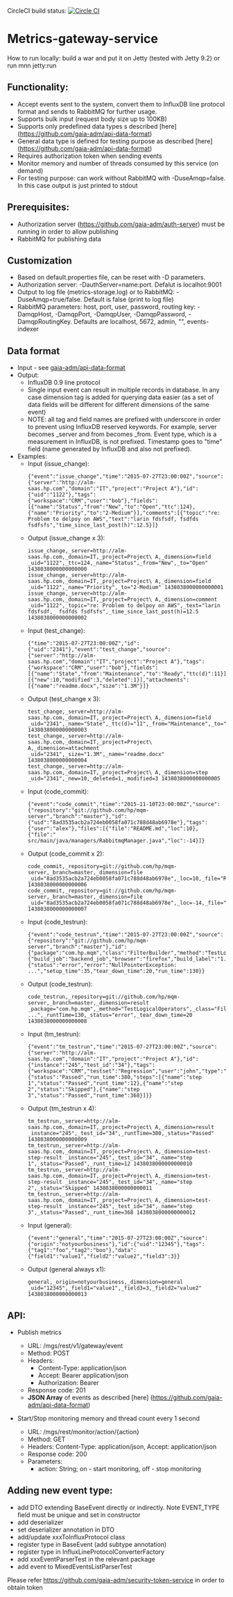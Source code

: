 CircleCI build status: [![Circle CI](https://circleci.com/gh/gaia-adm/metrics-gateway-service.svg?style=svg)](https://circleci.com/gh/gaia-adm/metrics-gateway-service)
# Metrics-gateway-service

How to run locally: build a war and put it on Jetty (tested with Jetty 9.2) or run mnn jetty:run

## Functionality:
- Accept events sent to the system, convert them to InfluxDB line protocol format and sends to RabbitMQ for further usage.
- Supports bulk input (request body size up to 100KB)
- Supports only predefined data types s described [here] (https://github.com/gaia-adm/api-data-format)
- General data type is defined for testing purpose as described [here] (https://github.com/gaia-adm/api-data-format)
- Requires authorization token when sending events
- Monitor memory and number of threads consumed by this service (on demand)
- For testing purpose: can work without RabbitMQ with -DuseAmqp=false. In this case output is just printed to stdout

## Prerequisites:
- Authorization server (https://github.com/gaia-adm/auth-server) must be running in order to allow publishing
- RabbitMQ for publishing data

## Customization
- Based on default.properties file, can be reset with -D parameters.
- Authorization server: -DauthServer=name:port. Defalut is localhot:9001
- Output to log file (metrics-storage.log) or to RabbitMQ: -DuseAmqp=true/false. Default is false (print to log file)
- RabbitMQ parameters: host, port, user, password, routing key: -DamqpHost, -DamqpPort, -DamqpUser, -DamqpPassword, -DamqpRoutingKey. Defaults are localhost, 5672, admin, "", events-indexer

## Data format
- Input - see [gaia-adm/api-data-format](https://github.com/gaia-adm/api-data-format)
- Output:
  - InfluxDB 0.9 line protocol
  - Single input event can result in multiple records in database. In any case dimension tag is added for querying data easier (as a set of data fields will be different for different dimensions of the same event)
  - NOTE: all tag and field names are prefixed with underscore in order to prevent using InfluxDB reserved keywords. For example, server becomes _server and from becomes _from. Event type, which is a measurement in InfluxDB, is not prefixed. Timestamp goes to "time" field (name generated by InfluxDB and also not prefixed).
- Examples:
  - Input (issue_change):
     ```
     {"event":"issue_change","time":"2015-07-27T23:00:00Z","source":{"server":"http://alm-saas.hp.com","domain":"IT","project":"Project A"},"id":{"uid":"1122"},"tags":{"workspace":"CRM","user":"bob"},"fields":[{"name":"Status","from":"New","to":"Open","ttc":124},{"name":"Priority","to":"2-Medium"}],"comments":[{"topic":"re: Problem to delpoy on AWS","text":"larin fdsfsdf, fsdfds fsdfsfs","time_since_last_post(h)":12.5}]}
     ```
  - Output (issue_change x 3):
     ```
     issue_change,_server=http://alm-saas.hp.com,_domain=IT,_project=Project\ A,_dimension=field _uid="1122",_ttc=124,_name="Status",_from="New",_to="Open" 1438038000000000000
     issue_change,_server=http://alm-saas.hp.com,_domain=IT,_project=Project\ A,_dimension=field _uid="1122",_name="Priority",_to="2-Medium" 1438038000000000001
     issue_change,_server=http://alm-saas.hp.com,_domain=IT,_project=Project\ A,_dimension=comment _uid="1122",_topic="re: Problem to delpoy on AWS",_text="larin fdsfsdf,_ fsdfds fsdfsfs",_time_since_last_post(h)=12.5 1438038000000000002
     ```
  - Input (test_change):
     ```
     {"time":"2015-07-27T23:00:00Z","id":{"uid":"2341"},"event":"test_change","source":{"server":"http://alm-saas.hp.com","domain":"IT","project":"Project A"},"tags":{"workspace":"CRM","user":"bob"},"fields":[{"name":"State","from":"Maintenance","to":"Ready","ttc(d)":11}],"steps":[{"new":10,"modified":3,"deleted":1}],"attachments":[{"name":"readme.docx","size":"1.3M"}]}
     ```
  - Output (test_change x 3):
     ```
     test_change,_server=http://alm-saas.hp.com,_domain=IT,_project=Project\ A,_dimension=field _uid="2341",_name="State",_ttc(d)="11",_from="Maintenance",_to="Ready" 1438038000000000003
     test_change,_server=http://alm-saas.hp.com,_domain=IT,_project=Project\ A,_dimension=attachment _uid="2341",_size="1.3M",_name="readme.docx" 1438038000000000004
     test_change,_server=http://alm-saas.hp.com,_domain=IT,_project=Project\ A,_dimension=step _uid="2341",_new=10,_deleted=1,_modified=3 1438038000000000005
     ```
  - Input (code_commit):
     ```
     {"event":"code_commit","time":"2015-11-10T23:00:00Z","source":{"repository":"git://github.com/hp/mqm-server","branch":"master"},"id":{"uid":"8ad3535acb2a724eb0058fa071c788d48ab6978e"},"tags":{"user":"alex"},"files":[{"file":"README.md","loc":10},{"file":" src/main/java/managers/RabbitmqManager.java","loc":-14}]}
     ```
  - Output (code_commit x 2):
     ```
     code_commit,_repository=git://github.com/hp/mqm-server,_branch=master,_dimension=file _uid="8ad3535acb2a724eb0058fa071c788d48ab6978e",_loc=10,_file="README.md" 1438038000000000006
     code_commit,_repository=git://github.com/hp/mqm-server,_branch=master,_dimension=file _uid="8ad3535acb2a724eb0058fa071c788d48ab6978e",_loc=-14,_file="src/main/java/managers/RabbitmqManager.java" 1438038000000000007
     ```
  - Input (code_testrun):
     ```
     {"event":"code_testrun","time":"2015-07-27T23:00:00Z","source":{"repository":"git://github.com/hp/mqm-server","branch":"master"},"id":{"package":"com.hp.mqm","class":"FilterBuilder","method":"TestLogicalOperators"},"tags":{"build_job":"backend_job","browser":"firefox","build_label":"1.7.0"},"result":{"status":"error","error":"NullPointerException: ...","setup_time":35,"tear_down_time":20,"run_time":130}}
     ```
  - Output (code_testrun):
     ```
     code_testrun,_repository=git://github.com/hp/mqm-server,_branch=master,_dimension=result _package="com.hp.mqm",_method="TestLogicalOperators",_class="FilterBuilder",_setup_time=35,_erorString="NullPointerException: ...",_runtTime=130,_status="error",_tear_down_time=20 1438038000000000008
     ```
  - Input (tm_testrun):
     ```
     {"event":"tm_testrun","time":"2015-07-27T23:00:00Z","source":{"server":"http://alm-saas.hp.com","domain":"IT","project":"Project A"},"id":{"instance":"245","test_id":"34"},"tags":{"workspace":"CRM","testset":"Regression","user":"john","type":"Manual"},"result":{"status":"Passed","run_time":380,"steps":[{"name":"step 1","status":"Passed","runt_time":12},{"name":"step 2","status":"Skipped"},{"name":"step 3","status":"Passed","runt_time":368}]}}
     ```
  - Output (tm_testrun x 4):
     ```
     tm_testrun,_server=http://alm-saas.hp.com,_domain=IT,_project=Project\ A,_dimension=result _instance="245",_test_id="34",_runtTime=380,_status="Passed" 1438038000000000009
     tm_testrun,_server=http://alm-saas.hp.com,_domain=IT,_project=Project\ A,_dimension=test-step-result _instance="245",_test_id="34",_name="step 1",_status="Passed",_runt_time=12 1438038000000000010
     tm_testrun,_server=http://alm-saas.hp.com,_domain=IT,_project=Project\ A,_dimension=test-step-result _instance="245",_test_id="34",_name="step 2",_status="Skipped" 1438038000000000011
     tm_testrun,_server=http://alm-saas.hp.com,_domain=IT,_project=Project\ A,_dimension=test-step-result _instance="245",_test_id="34",_name="step 3",_status="Passed",_runt_time=368 1438038000000000012
     ```
  - Input (general):
     ```
     {"event":"general","time":"2015-07-27T23:00:00Z","source":{"origin":"notyourbusiness"},"id":{"uid":"12345"},"tags":{"tag1":"foo","tag2":"boo"},"data":{"field1":"value1","field2":"value2","field3":3}}
     ```
  - Output (general always x1):
     ```
     general,_origin=notyourbusiness,_dimension=general _uid="12345",_field1="value1",_field3=3,_field2="value2" 1438038000000000013
     ```


## API:
- Publish metrics 
    - URL: /mgs/rest/v1/gateway/event
    - Method: POST
    - Headers:
        - Content-Type: application/json
        - Accept: Bearer application/json
        - Authorization: Bearer <oauth2 token>
    - Response code: 201
    - **JSON Array** of events as described [here] (https://github.com/gaia-adm/api-data-format)

- Start/Stop monitoring memory and thread count every 1 second
    - URL: /mgs/rest/monitor/action/{action}
    - Method: GET
    - Headers: Content-Type: application/json, Accept: application/json
    - Response code: 200
    - Parameters:
      - action: String; on - start monitoring, off - stop monitoring


## Adding new event type:
  - add DTO extending BaseEvent directly or indirectly. Note EVENT_TYPE field must be unique and set in constructor
  - add deserializer
  - set deserializer annotation in DTO
  - add/update xxxToInfluxProtocol class
  - register type in BaseEvent (add subtype annotation)
  - register type in InfluxLineProtocolConverterFactory
  - add xxxEventParserTest in the relevant package
  - add event to MixedEventsListParserTest



Please refer https://github.com/gaia-adm/security-token-service in order to obtain token
